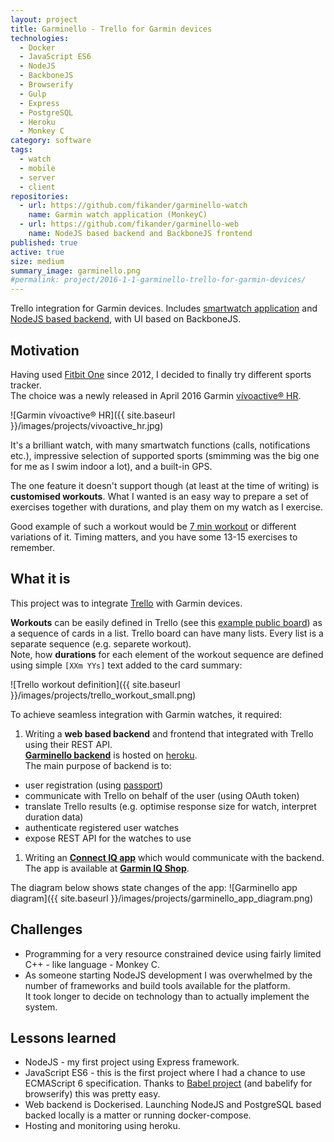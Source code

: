 ```yaml
---
layout: project
title: Garminello - Trello for Garmin devices
technologies:
  - Docker
  - JavaScript ES6
  - NodeJS
  - BackboneJS
  - Browserify
  - Gulp
  - Express
  - PostgreSQL
  - Heroku
  - Monkey C
category: software
tags:
  - watch
  - mobile
  - server
  - client
repositories:
  - url: https://github.com/fikander/garminello-watch
    name: Garmin watch application (MonkeyC)
  - url: https://github.com/fikander/garminello-web
    name: NodeJS based backend and BackboneJS frontend
published: true
active: true
size: medium
summary_image: garminello.png
#permalink: project/2016-1-1-garminello-trello-for-garmin-devices/
---
```

Trello integration for Garmin devices. Includes [smartwatch application](https://apps.garmin.com/en-US/apps/da6ba406-488c-4f10-83d4-3e70507d4656) and [NodeJS based backend](https://garminello.herokuapp.com), with UI based on BackboneJS.

## Motivation

Having used [Fitbit One](https://www.fitbit.com/uk/one) since 2012, I decided to finally try different sports tracker.  
The choice was a newly released in April 2016 Garmin [vívoactive® HR](https://buy.garmin.com/en-US/US/wearabletech/wearables/vivoactive-hr/prod538374.html).

![Garmin vívoactive® HR]({{ site.baseurl }}/images/projects/vivoactive_hr.jpg)

It's a brilliant watch, with many smartwatch functions (calls, notifications etc.), impressive selection of supported sports (smimming was the big one for me as I swim indoor a lot), and a built-in GPS.

The one feature it doesn't support though (at least at the time of writing) is **customised workouts**.
What I wanted is an easy way to prepare a set of exercises together with durations, and play them on my watch as I exercise.

Good example of such a workout would be [7 min workout](http://7-min.com/) or different variations of it. Timing matters, and you have some 13-15 exercises to remember.

## What it is

This project was to integrate [Trello](http://trello.com) with Garmin devices.

**Workouts** can be easily defined in Trello (see this [example public board](https://trello.com/b/SOCdcatH/workouts)) as a sequence of cards in a list. Trello board can have many lists. Every list is a separate sequence (e.g. separete workout).  
Note, how **durations** for each element of the workout sequence are defined using simple `[XXm YYs]` text added to the card summary:

![Trello workout definition]({{ site.baseurl }}/images/projects/trello_workout_small.png)

To achieve seamless integration with Garmin watches, it required:

1. Writing a **web based backend** and frontend that integrated with Trello using their REST API.  
**[Garminello backend](https://garminello.herokuapp.com)** is hosted on [heroku](http://heroku.com).  
The main purpose of backend is to:
  * user registration (using [passport](https://github.com/jaredhanson/passport))
  * communicate with Trello on behalf of the user (using OAuth token)
  * translate Trello results (e.g. optimise response size for watch, interpret duration data)
  * authenticate registered user watches
  * expose REST API for the watches to use
1. Writing an **[Connect IQ app](https://apps.garmin.com/)** which would communicate with the backend.  
The app is available at **[Garmin IQ Shop](https://apps.garmin.com/en-US/apps/da6ba406-488c-4f10-83d4-3e70507d4656)**. 

The diagram below shows state changes of the app:
![Garminello app diagram]({{ site.baseurl }}/images/projects/garminello_app_diagram.png) 

## Challenges

* Programming for a very resource constrained device using fairly limited C++ - like language - Monkey C.
* As someone starting NodeJS development I was overwhelmed by the number of frameworks and build tools
 available for the platform.  
It took longer to decide on technology than to actually implement the system.

## Lessons learned

* NodeJS - my first project using Express framework.
* JavaScript ES6 - this is the first project where I had a chance to use ECMAScript 6 specification. Thanks to [Babel project](https://github.com/babel/babel) (and babelify for browserify) this was pretty easy.
* Web backend is Dockerised. Launching NodeJS and PostgreSQL based backed locally is a matter or running docker-compose.
* Hosting and monitoring using heroku.
